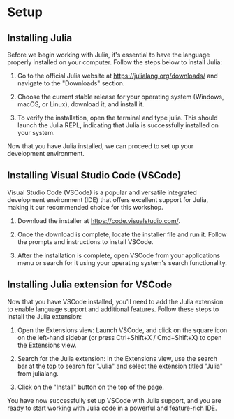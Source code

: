 # Setup

## Installing Julia

Before we begin working with Julia, it's essential to have the language properly installed on your computer.
Follow the steps below to install Julia:

1. Go to the official Julia website at https://julialang.org/downloads/ and navigate to the "Downloads" section.

2. Choose the current stable release for your operating system (Windows, macOS, or Linux), download it, and install it.

3. To verify the installation, open the terminal and type julia. This should launch the Julia REPL, indicating that Julia is successfully installed on your system.

Now that you have Julia installed, we can proceed to set up your development environment.

## Installing Visual Studio Code (VSCode)

Visual Studio Code (VSCode) is a popular and versatile integrated development environment (IDE) that offers excellent support for Julia, making it our recommended choice for this workshop.

1. Download the installer at <https://code.visualstudio.com/>.

2. Once the download is complete, locate the installer file and run it. Follow the prompts and instructions to install VSCode.

3. After the installation is complete, open VSCode from your applications menu or search for it using your operating system's search functionality.

## Installing Julia extension for VSCode

Now that you have VSCode installed, you'll need to add the Julia extension to enable language support and additional features. Follow these steps to install the Julia extension:

1. Open the Extensions view: Launch VSCode, and click on the square icon on the left-hand sidebar (or press Ctrl+Shift+X / Cmd+Shift+X) to open the Extensions view.

2. Search for the Julia extension: In the Extensions view, use the search bar at the top to search for "Julia" and select the extension titled "Julia" from julialang.

3. Click on the "Install" button on the top of the page.

You have now successfully set up VSCode with Julia support, and you are ready to start working with Julia code in a powerful and feature-rich IDE.